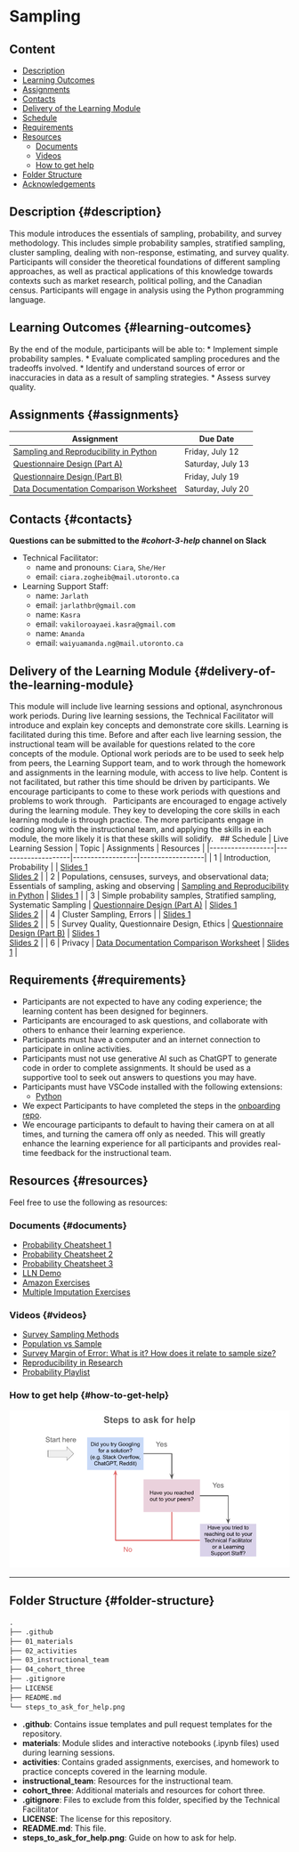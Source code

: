 
# Sampling

## Content

-   [Description](#description)
-   [Learning Outcomes](#learning-outcomes)
-   [Assignments](#assignments)
-   [Contacts](#contacts)
-   [Delivery of the Learning Module](#delivery-of-the-learning-module)
-   [Schedule](#schedule)
-   [Requirements](#requirements)
-   [Resources](#resources)
    -   [Documents](#documents)
    -   [Videos](#videos)
    -   [How to get help](#how-to-get-help)
-   [Folder Structure](#folder-structure)
-   [Acknowledgements](#acknowledgements)

## Description {#description}

This module introduces the essentials of sampling, probability, and
survey methodology. This includes simple probability samples, stratified
sampling, cluster sampling, dealing with non-response, estimating, and
survey quality. Participants will consider the theoretical foundations
of different sampling approaches, as well as practical applications of
this knowledge towards contexts such as market research, political
polling, and the Canadian census. Participants will engage in analysis
using the Python programming language.

## Learning Outcomes {#learning-outcomes}

By the end of the module, participants will be able to: \* Implement
simple probability samples. \* Evaluate complicated sampling procedures
and the tradeoffs involved. \* Identify and understand sources of error
or inaccuracies in data as a result of sampling strategies. \* Assess
survey quality.

## Assignments {#assignments}

| Assignment                                                                                                                                                        | Due Date          |
|--------------------------------------------|----------------------------|
| [Sampling and Reproducibility in Python](https://github.com/UofT-DSI/sampling/blob/main/02_activities/assignments/a1_sampling_and_reproducibility.md)             | Friday, July 12   |
| [Questionnaire Design (Part A)](https://github.com/UofT-DSI/sampling/blob/main/02_activities/assignments/a2_questionnaire_design_part_a.md)                       | Saturday, July 13 |
| [Questionnaire Design (Part B)](https://github.com/UofT-DSI/sampling/blob/main/02_activities/assignments/a3_questionnaire_design_part_b.md)                       | Friday, July 19   |
| [Data Documentation Comparison Worksheet](https://github.com/UofT-DSI/sampling/blob/main/02_activities/assignments/a4_data_documentation_comparison_worksheet.md) | Saturday, July 20 |

## Contacts {#contacts}

**Questions can be submitted to the *#cohort-3-help* channel on Slack**

-   Technical Facilitator:
    -   name and pronouns: `Ciara`, `She/Her`
    -   email: `ciara.zogheib@mail.utoronto.ca`
-   Learning Support Staff:
    -   name: `Jarlath`
    -   email: `jarlathbr@gmail.com`
    -   name: `Kasra`
    -   email: `vakiloroayaei.kasra@gmail.com`
    -   name: `Amanda`
    -   email: `waiyuamanda.ng@mail.utoronto.ca`

## Delivery of the Learning Module {#delivery-of-the-learning-module}

This module will include live learning sessions and optional,
asynchronous work periods. During live learning sessions, the Technical
Facilitator will introduce and explain key concepts and demonstrate core
skills. Learning is facilitated during this time. Before and after each
live learning session, the instructional team will be available for
questions related to the core concepts of the module. Optional work
periods are to be used to seek help from peers, the Learning Support
team, and to work through the homework and assignments in the learning
module, with access to live help. Content is not facilitated, but rather
this time should be driven by participants. We encourage participants to
come to these work periods with questions and problems to work through.
  Participants are encouraged to engage actively during the learning
module. They key to developing the core skills in each learning module
is through practice. The more participants engage in coding along with
the instructional team, and applying the skills in each module, the more
likely it is that these skills will solidify.   \## Schedule \| Live
Learning Session \| Topic \| Assignments \| Resources \|
\|------------------\|--------------------\|------------------\|------------------\|
\| 1 \| Introduction, Probability \| \| [Slides
1](./01_materials/slides/00_introduction_slides.pdf) <br> [Slides
2](./01_materials/slides/01_probability_slides.pdf) \| \| 2 \|
Populations, censuses, surveys, and observational data; Essentials of
sampling, asking and observing \| [Sampling and Reproducibility in
Python](./02_activities/assignments/a1_sampling_and_reproducibility.md)
\| [Slides
1](./01_materials/slides/02_population_census_surveys_and_observational_data_slides)
\| \| 3 \| Simple probability samples, Stratified sampling, Systematic
Sampling \| [Questionnaire Design (Part
A)](./02_activities/assignments/questionnaire_design_part_a.md) \|
[Slides
1](./01_materials/slides/03_simple_probability_samples_slides.pdf) <br>
[Slides 2](./01_materials/slides/04_stratified_sampling_slides.pdf) \|
\| 4 \| Cluster Sampling, Errors \| \| [Slides
1](./01_materials/slides/05_cluster_sampling_slides.pdf) <br> [Slides
2](./01_materials/slides/06_errors_slides.pdf) \| \| 5 \| Survey
Quality, Questionnaire Design, Ethics \| [Questionnaire Design (Part
B)](./02_activities/assignments/questionnaire_design_part_b.md) \|
[Slides
1](./01_materials/slides/07_measures_of_quality_and_questionnaire_design_slides.pdf)
<br> [Slides 2](./01_materials/slides/08_ethics_slides.pdf) \| \| 6 \|
Privacy \| [Data Documentation Comparison
Worksheet](./02_activities/assignments/data_documentation_comparison_worksheet.md)
\| [Slides 1](./01_materials/slides/09_privacy_slides.pdf) \|

## Requirements {#requirements}

-   Participants are not expected to have any coding experience; the
    learning content has been designed for beginners.
-   Participants are encouraged to ask questions, and collaborate with
    others to enhance their learning experience.
-   Participants must have a computer and an internet connection to
    participate in online activities.
-   Participants must not use generative AI such as ChatGPT to generate
    code in order to complete assignments. It should be used as a
    supportive tool to seek out answers to questions you may have.
-   Participants must have VSCode installed with the following
    extensions:
    -   [Python](https://marketplace.visualstudio.com/items?itemName=ms-python.python)
-   We expect Participants to have completed the steps in the
    [onboarding repo](https://github.com/UofT-DSI/onboarding/).
-   We encourage participants to default to having their camera on at
    all times, and turning the camera off only as needed. This will
    greatly enhance the learning experience for all participants and
    provides real-time feedback for the instructional team.

## Resources {#resources}

Feel free to use the following as resources:

### Documents {#documents}

-   [Probability Cheatsheet
    1](./04_cohort_three/resources/probability_cheatsheet_1.pdf)
-   [Probability Cheatsheet
    2](./04_cohort_three/resources/probability_cheatsheet_2.pdf)
-   [Probability Cheatsheet
    3](./04_cohort_three/resources/probability_cheatsheet_3.png)
-   [LLN Demo](./04_cohort_three/resources/5.1_probability_lln_demo.py)
-   [Amazon Exercises](./04_cohort_three/resources/amazon_exercises.pdf)
-   [Multiple Imputation
    Exercises](./04_cohort_three/resources/sampling_multiple_imputation_exerises.py)

### Videos {#videos}

-   [Survey Sampling
    Methods](https://www.youtube.com/watch?v=tuJnu8RAUuU)
-   [Population vs Sample](https://www.youtube.com/watch?v=r-rFO_2NsgI)
-   [Survey Margin of Error: What is it? How does it relate to sample
    size?](https://www.youtube.com/watch?v=nilZF1KmCg4)
-   [Reproducibility in
    Research](https://www.youtube.com/watch?v=EvoVb_QLRK8)
-   [Probability
    Playlist](https://www.youtube.com/playlist?list=PLC58778F28211FA19)

### How to get help {#how-to-get-help}

![image](./steps_to_ask_for_help.png)

<hr>

## Folder Structure {#folder-structure}

``` markdown
.
├── .github
├── 01_materials
├── 02_activities
├── 03_instructional_team
├── 04_cohort_three
├── .gitignore
├── LICENSE
├── README.md
└── steps_to_ask_for_help.png
```

-   **.github**: Contains issue templates and pull request templates for
    the repository.
-   **materials**: Module slides and interactive notebooks (.ipynb
    files) used during learning sessions.
-   **activities**: Contains graded assignments, exercises, and homework
    to practice concepts covered in the learning module.
-   **instructional_team**: Resources for the instructional team.
-   **cohort_three**: Additional materials and resources for cohort
    three.
-   **.gitignore**: Files to exclude from this folder, specified by the
    Technical Facilitator
-   **LICENSE**: The license for this repository.
-   **README.md**: This file.
-   **steps_to_ask_for_help.png**: Guide on how to ask for help.

